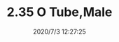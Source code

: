 ﻿---
layout: post 
title: 2.35 O Tube,Male
tags: FA
categories: housing-terminal
overview: 2.35 O Tube,Male
series: FA
part_number: FA-M235-30U1822B0
thumb_img: static/202007/426-thumb-20200703202908.jpg
small_img: static/202007/426-20200703202908.jpg
date: 2020/7/3 12:27:25
---



